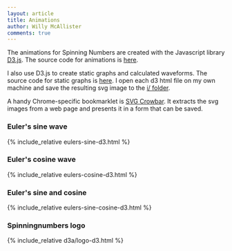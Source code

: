 ```yaml
---
layout: article
title: Animations
author: Willy McAllister
comments: true
---
```


The animations for Spinning Numbers are created with the Javascript library [D3.js](https://d3js.org). The source code for animations is [here](https://github.com/willymcallister/spinningnumbers/tree/master/_articles/d3a).

I also use D3.js to create static graphs and calculated waveforms. The source code for static graphs is [here](https://github.com/willymcallister/spinningnumbers/tree/master/assets/d3). I open each d3 html file on my own machine and save the resulting svg image to the [i/ folder](https://github.com/willymcallister/willymcallister.github.io/tree/master/i). 

A handy Chrome-specific bookmarklet is [SVG Crowbar](https://nytimes.github.io/svg-crowbar/). It extracts the svg images from a web page and presents it in a form that can be saved. 

### Euler's sine wave  

{% include_relative eulers-sine-d3.html %}

### Euler's cosine wave

{% include_relative eulers-cosine-d3.html %}

### Euler's sine and cosine  

{% include_relative eulers-sine-cosine-d3.html %}

### Spinningnumbers logo  

{% include_relative d3a/logo-d3.html %}



